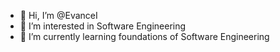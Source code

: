 - 👋 Hi, I’m @EvanceI
- 👀 I’m interested in Software Engineering
- 🌱 I’m currently learning foundations of Software Engineering

<!---
EvanceI/EvanceI is a ✨ special ✨ repository because its `README.md` (this file) appears on your GitHub profile.
You can click the Preview link to take a look at your changes.
--->
